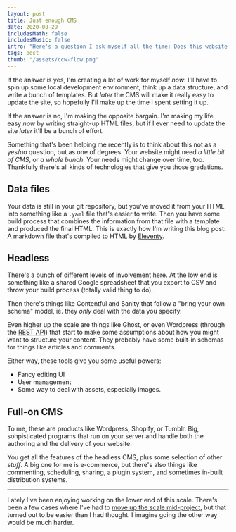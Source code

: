 ```yaml
---
layout: post
title: Just enough CMS
date: 2020-08-29
includesMath: false
includesMusic: false
intro: "Here's a question I ask myself all the time: Does this website I'm about to build need a CMS?"
tags: post
thumb: "/assets/ccw-flow.png"
---
```


If the answer is yes, I'm creating a lot of work for myself _now_: I'll have to spin up some local development environment, think up a data structure, and write a bunch of templates. But _later_ the CMS will make it really easy to update the site, so hopefully I'll make up the time I spent setting it up.

If the answer is no, I'm making the opposite bargain. I'm making my life easy _now_ by writing straight-up HTML files, but if I ever need to update the site _later_ it'll be a bunch of effort.

Something that's been helping me recently is to think about this not as a yes/no question, but as one of degrees. Your website might need _a little bit of CMS_, or _a whole bunch_. Your needs might change over time, too. Thankfully there's all kinds of technologies that give you those gradations.

## Data files

Your data is still in your git repository, but you've moved it from your HTML into something like a `.yaml` file that's easier to write. Then you have some build process that combines the information from that file with a template and produced the final HTML. This is exactly how I'm writing this blog post: A markdown file that's compiled to HTML by [Eleventy](https://www.11ty.dev/).

## Headless

There's a bunch of different levels of involvement here. At the low end is something like a shared Google spreadsheet that you export to CSV and throw your build process (totally valid thing to do).

Then there's things like Contentful and Sanity that follow a "bring your own schema" model, ie. they _only_ deal with the data you specify.

Even higher up the scale are things like Ghost, or even Wordpress (through the [REST API](https://developer.wordpress.org/rest-api/)) that start to make some assumptions about how you might want to structure your content. They probably have some built-in schemas for things like articles and comments.

Either way, these tools give you some useful powers:

- Fancy editing UI
- User management
- Some way to deal with assets, especially images.

## Full-on CMS

To me, these are products like Wordpress, Shopify, or Tumblr. Big, sohpisticated programs that run on your server and handle both the authoring and the delivery of your website.

You get all the features of the headless CMS, plus some selection of other _stuff_. A big one for me is e-commerce, but there's also things like commenting, scheduling, sharing, a plugin system, and sometimes in-built distribution systems.

---

Lately I've been enjoying working on the lower end of this scale. There's been a few cases where I've had to [move up the scale mid-project](https://maxkohler.com/work/camberwell-2020/), but that turned out to be easier than I had thought. I imagine going the other way would be much harder.
